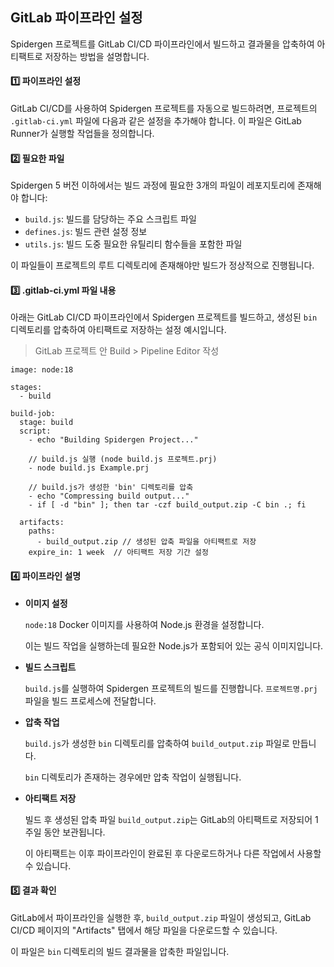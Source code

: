 ## GitLab 파이프라인 설정

Spidergen 프로젝트를 GitLab CI/CD 파이프라인에서 빌드하고 결과물을 압축하여 아티팩트로 저장하는 방법을 설명합니다.

#### 1️⃣ **파이프라인 설정**

GitLab CI/CD를 사용하여 Spidergen 프로젝트를 자동으로 빌드하려면, 프로젝트의 `.gitlab-ci.yml` 파일에 다음과 같은 설정을 추가해야 합니다. 이 파일은 GitLab Runner가 실행할 작업들을 정의합니다.

#### 2️⃣ **필요한 파일**

Spidergen 5 버전 이하에서는 빌드 과정에 필요한 3개의 파일이 레포지토리에 존재해야 합니다:

-   `build.js`: 빌드를 담당하는 주요 스크립트 파일
-   `defines.js`: 빌드 관련 설정 정보
-   `utils.js`: 빌드 도중 필요한 유틸리티 함수들을 포함한 파일

이 파일들이 프로젝트의 루트 디렉토리에 존재해야만 빌드가 정상적으로 진행됩니다.

#### 3️⃣ **.gitlab-ci.yml 파일 내용**

아래는 GitLab CI/CD 파이프라인에서 Spidergen 프로젝트를 빌드하고, 생성된 `bin` 디렉토리를 압축하여 아티팩트로 저장하는 설정 예시입니다.
> GitLab 프로젝트 안 Build > Pipeline Editor 작성

```
image: node:18

stages:
  - build

build-job:
  stage: build
  script:
    - echo "Building Spidergen Project..."

    // build.js 실행 (node build.js 프로젝트.prj)
    - node build.js Example.prj
    
    // build.js가 생성한 'bin' 디렉토리를 압축
    - echo "Compressing build output..."
    - if [ -d "bin" ]; then tar -czf build_output.zip -C bin .; fi

  artifacts:
    paths:
      - build_output.zip // 생성된 압축 파일을 아티팩트로 저장
    expire_in: 1 week  // 아티팩트 저장 기간 설정
``` 

#### 4️⃣ **파이프라인 설명**

-   **이미지 설정**

	`node:18` Docker 이미지를 사용하여 Node.js 환경을 설정합니다. 

	이는 빌드 작업을 실행하는데 필요한 Node.js가 포함되어 있는 공식 이미지입니다.

-   **빌드 스크립트**

	`build.js`를 실행하여 Spidergen 프로젝트의 빌드를 진행합니다. `프로젝트명.prj` 파일을 빌드 프로세스에 전달합니다.
	

-   **압축 작업**

	`build.js`가 생성한 `bin` 디렉토리를 압축하여 `build_output.zip` 파일로 만듭니다. 

	`bin` 디렉토리가 존재하는 경우에만 압축 작업이 실행됩니다.

-   **아티팩트 저장**

	 빌드 후 생성된 압축 파일 `build_output.zip`는 GitLab의 아티팩트로 저장되어 1주일 동안 보관됩니다. 

	이 아티팩트는 이후 파이프라인이 완료된 후 다운로드하거나 다른 작업에서 사용할 수 있습니다.

#### 5️⃣ **결과 확인**

GitLab에서 파이프라인을 실행한 후, `build_output.zip` 파일이 생성되고, GitLab CI/CD 페이지의 "Artifacts" 탭에서 해당 파일을 다운로드할 수 있습니다. 

이 파일은 `bin` 디렉토리의 빌드 결과물을 압축한 파일입니다.